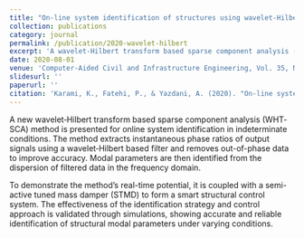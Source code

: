 ```yaml
---
title: "On‐line system identification of structures using wavelet‐Hilbert transform and sparse component analysis"
collection: publications
category: journal
permalink: /publication/2020-wavelet-hilbert
excerpt: 'A wavelet-Hilbert transform based sparse component analysis (WHT-SCA) method is proposed for real-time system identification and structural control.'
date: 2020-08-01
venue: 'Computer‐Aided Civil and Infrastructure Engineering, Vol. 35, No. 8, pp. 870–886'
slidesurl: ''
paperurl: ''
citation: 'Karami, K., Fatehi, P., & Yazdani, A. (2020). "On‐line system identification of structures using wavelet‐Hilbert transform and sparse component analysis." <i>Computer‐Aided Civil and Infrastructure Engineering, 35</i>(8), 870–886.'
---
```


A new wavelet‐Hilbert transform based sparse component analysis (WHT‐SCA) method is presented for online system identification in indeterminate conditions. The method extracts instantaneous phase ratios of output signals using a wavelet‐Hilbert based filter and removes out-of-phase data to improve accuracy. Modal parameters are then identified from the dispersion of filtered data in the frequency domain.

To demonstrate the method’s real-time potential, it is coupled with a semi-active tuned mass damper (STMD) to form a smart structural control system. The effectiveness of the identification strategy and control approach is validated through simulations, showing accurate and reliable identification of structural modal parameters under varying conditions.
